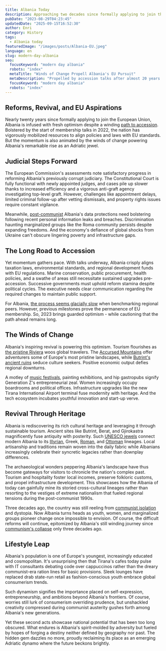 ```yaml
---
title: Albania Today
description: Approaching two decades since formally applying to join the EU, Albania's accession progress mirrors its broader rise as a regional dynamo reinventing itself.
pubDate: "2023-08-29T04:23:45"
updatedDate: "2025-09-15T16:52:30"
author: Enri
category: History
tags:
  - Albania today
featuredImage: "/images/posts/Albania-EU.jpeg"
language: en
slug: modern-day-albania
seo:
  focusKeyword: "modern day albania"
  robots: "index"
  metaTitle: "Winds of Change Propell Albania's EU Pursuit"
  metaDescription: "Propelled by accession talks after almost 20 years of EU membership pursuit, Albania mobilizes to reform as it emerges a rejuvenated tourist and tech hub."
  focusKeyword: "modern day albania"
  robots: "index"
---
```


## Reforms, Revival, and EU Aspirations

Nearly twenty years since formally applying to join the European Union, Albania is infused with fresh optimism despite a winding [path to accession](https://albaniavisit.com/albanias-eu-accession/). Bolstered by the start of membership talks in 2022, the nation has vigorously mobilized resources to align policies and laws with EU standards. But the momentum is also animated by the winds of change powering Albania's remarkable rise as an Adriatic jewel.

## Judicial Steps Forward

The European Commission's assessments note satisfactory progress in reforming Albania's previously corrupt judiciary. The Constitutional Court is fully functional with newly appointed judges, and cases pile up slower thanks to increased efficiency and a vigorous anti-graft agency investigating top-level graft. However, challenges like appointment delays, limited criminal follow-up after vetting dismissals, and property rights issues require constant vigilance.

Meanwhile, [post-communist](https://albaniavisit.com/the-fall-of-communism/) Albania's data protections need bolstering following recent personal information leaks and breaches. Discrimination haunting marginalized groups like the Roma community persists despite expanding freedoms. And the economy's defiance of global shocks from Ukraine can't obscure lingering poverty and infrastructure gaps.

## The Long Road to Accession

Yet momentum gathers pace. With talks underway, Albania crisply aligns taxation laws, environmental standards, and regional development funds with EU regulations. Marine conservation, public procurement, health policies, and a swathe of areas still necessitate sustained upgrades pre-accession. Successive governments must uphold reform stamina despite political cycles. The executive needs clear communication regarding the required changes to maintain public support.

For Albania, [the process seems glacially slow](https://albaniavisit.com/albania-eu-membership/) when benchmarking regional peers. However, previous milestones prove the permanence of EU membership. So, 2023 brings guarded optimism - while cautioning that the path ahead remains long.

## The Winds of Change

Albania's inspiring revival is powering this optimism. Tourism flourishes as [the pristine Riviera](https://albaniavisit.com/attractions/albanian-riviera/) woos global travelers. The [Accursed Mountains](https://albaniavisit.com/attractions/mountains/) offer adventurers some of Europe's most pristine landscapes, while [Butrint's ancient ruins](https://albaniavisit.com/destinations/butrint/) seduce culture seekers. Positive economic output defies regional downturns.

A motley of [music festivals](https://albaniavisit.com/news/albania-music-festivals/), painting exhibitions, and hip gastropubs signify Generation Z's entrepreneurial zeal. Women increasingly occupy boardrooms and political offices. Infrastructure upgrades like the new Tirana International Airport terminal fuse modernity with heritage. And the tech ecosystem incubates youthful innovation and start-up verve.

## Revival Through Heritage

Albania is rediscovering its rich cultural heritage and leveraging it through sustainable tourism. Ancient sites like Butrint, Berat, and Gjirokastra magnificently fuse antiquity with posterity. Such [UNESCO jewels](https://albaniavisit.com/attractions/unesco-world-heritage-sites/) connect modern Albania to its [Illyrian](https://albaniavisit.com/prehistory-albania/), Greek, [Roman](https://albaniavisit.com/albanias-roman-era/), and [Ottoman](https://albaniavisit.com/albania-under-ottoman-rule/) lineages. Local artisanship and traditions remain woven into the daily fabric while Albanians increasingly celebrate their syncretic legacies rather than downplay differences.

The archaeological wonders peppering Albania's landscape have thus become gateways for visitors to chronicle the nation's complex past. Tourism and hospitality foster local incomes, preserve folkloric customs, and propel infrastructure development. This showcases how the Albania of today can gainfully mine its storied cross-cultural lineages rather than resorting to the vestiges of extreme nationalism that fueled regional tensions during the post-communist 1990s.

Three decades ago, the country was still reeling from [communist isolation](https://albaniavisit.com/communist-era/) and dystopia. Now Albania turns heads as youth, women, and marginalized groups pioneer change once impossible to envision. Of course, the difficult reforms will continue, epitomized by Albania's still winding journey since [communism's collapse](https://albaniavisit.com/the-fall-of-communism/) only three decades ago.

## Lifestyle Leap

Albania's population is one of Europe's youngest, increasingly educated and cosmopolitan. It's unsurprising then that Tirana's cafes today pulse with IT consultants debating code over cappuccinos rather than the dreary communist-era ration lines for basic provisions. Sleek lounges have replaced drab state-run retail as fashion-conscious youth embrace global consumerism trends.

Such dynamism signifies the importance placed on self-expression, entrepreneurship, and ambitions beyond Albania's frontiers. Of course, worries still lurk of consumerism overriding prudence, but unshackled creativity compressed during communist austerity gushes forth among Albania's new generations.

Yet these second acts showcase national potential that has been too long obscured. What endures is Albania's spirit-molded by adversity but fueled by hopes of forging a destiny neither defined by geography nor past. The hidden gem dazzles no more, proudly reclaiming its place as an emerging Adriatic dynamo where the future beckons brightly.

